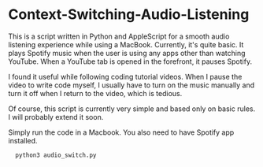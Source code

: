 # Context-Switching-Audio-Listening

This is a script written in Python and AppleScript for a smooth audio listening experience while using a MacBook. Currently, it's quite basic. It plays Spotify music when the user is using any apps other than watching YouTube. When a YouTube tab is opened in the forefront, it pauses Spotify.


I found it useful while following coding tutorial videos. When I pause the video to write code myself, I usually have to turn on the music manually and turn it off when I return to the video, which is tedious.

Of course, this script is currently very simple and based only on basic rules. I will probably extend it soon.

Simply run the code in a Macbook. You also need to have Spotify app installed.

```
  python3 audio_switch.py
```
